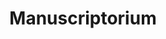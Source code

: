 ---
title: Manuscriptorium
logo: /images/manuscriptorium-favicon.png
cover: /images/manuscriptorium-cover.jpg
tags:
  - 2021-11-13_manuskripty
description: Digital archive of manuscripts, maps and other documents.
website: https://beta.manuscriptorium.com/
---